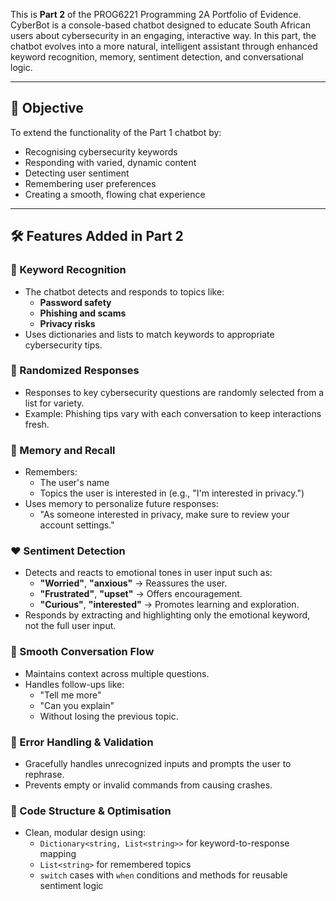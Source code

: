 
This is **Part 2** of the PROG6221 Programming 2A Portfolio of Evidence. CyberBot is a console-based chatbot designed to educate South African users about cybersecurity in an engaging, interactive way. In this part, the chatbot evolves into a more natural, intelligent assistant through enhanced keyword recognition, memory, sentiment detection, and conversational logic.

---

## 📌 Objective

To extend the functionality of the Part 1 chatbot by:
- Recognising cybersecurity keywords
- Responding with varied, dynamic content
- Detecting user sentiment
- Remembering user preferences
- Creating a smooth, flowing chat experience

---

## 🛠️ Features Added in Part 2

### 🧠 Keyword Recognition
- The chatbot detects and responds to topics like:
  - **Password safety**
  - **Phishing and scams**
  - **Privacy risks**
- Uses dictionaries and lists to match keywords to appropriate cybersecurity tips.

### 🔁 Randomized Responses
- Responses to key cybersecurity questions are randomly selected from a list for variety.
- Example: Phishing tips vary with each conversation to keep interactions fresh.

### 💬 Memory and Recall
- Remembers:
  - The user's name
  - Topics the user is interested in (e.g., "I'm interested in privacy.")
- Uses memory to personalize future responses:
  - "As someone interested in privacy, make sure to review your account settings."

### ❤️ Sentiment Detection
- Detects and reacts to emotional tones in user input such as:
  - **"Worried"**, **"anxious"** → Reassures the user.
  - **"Frustrated"**, **"upset"** → Offers encouragement.
  - **"Curious"**, **"interested"** → Promotes learning and exploration.
- Responds by extracting and highlighting only the emotional keyword, not the full user input.

### 🔄 Smooth Conversation Flow
- Maintains context across multiple questions.
- Handles follow-ups like:
  - "Tell me more"
  - "Can you explain"
  - Without losing the previous topic.

### 🧰 Error Handling & Validation
- Gracefully handles unrecognized inputs and prompts the user to rephrase.
- Prevents empty or invalid commands from causing crashes.

### 🧼 Code Structure & Optimisation
- Clean, modular design using:
  - `Dictionary<string, List<string>>` for keyword-to-response mapping
  - `List<string>` for remembered topics
  - `switch` cases with `when` conditions and methods for reusable sentiment logic
